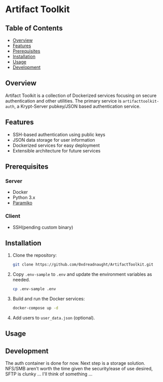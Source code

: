 # Artifact Toolkit

## Table of Contents
- [Overview](#overview)
- [Features](#features)
- [Prerequisites](#prerequisites)
- [Installation](#installation)
- [Usage](#usage)
- [Development](#development)

## Overview
Artifact Toolkit is a collection of Dockerized services focusing on secure authentication and other utilities. The primary service is `artifacttoolkit-auth`, a Krypt-Server pubkey/JSON based authentication service.

## Features
- SSH-based authentication using public keys
- JSON data storage for user information
- Dockerized services for easy deployment
- Extensible architecture for future services

## Prerequisites
### Server
- Docker
- Python 3.x
- [Paramiko](https://www.paramikoproject.com/)
### Client
- SSH(pending custom binary)

## Installation
1. Clone the repository:
    ```bash
    git clone https://github.com/0xdreadnaught/ArtifactToolkit.git
    ```
2. Copy `.env-sample` to `.env` and update the environment variables as needed.
    ```bash
    cp .env-sample .env
    ```
3. Build and run the Docker services:
    ```bash
    docker-compose up -d
    ```
4. Add users to `user_data.json` (optional).

## Usage
<TDB>

## Development
The auth container is done for now. Next step is a storage solution. NFS/SMB aren't worth the time given the security/ease of use desired, SFTP is clunky ... I'll think of something ...


